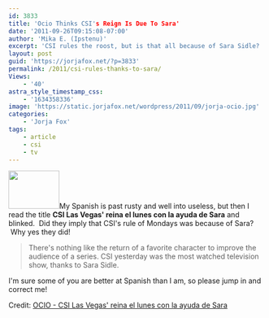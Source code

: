 ```yaml
---
id: 3833
title: 'Ocio Thinks CSI's Reign Is Due To Sara'
date: '2011-09-26T09:15:08-07:00'
author: 'Mika E. (Ipstenu)'
excerpt: 'CSI rules the roost, but is that all because of Sara Sidle?  I''d like to think so.'
layout: post
guid: 'https://jorjafox.net/?p=3833'
permalink: /2011/csi-rules-thanks-to-sara/
Views:
    - '40'
astra_style_timestamp_css:
    - '1634358336'
image: 'https://static.jorjafox.net/wordpress/2011/09/jorja-ocio.jpg'
categories:
    - 'Jorja Fox'
tags:
    - article
    - csi
    - tv
---
```


<img class="alignleft size-thumbnail wp-image-3834" title="jorja-ocio" src="//static.jorjafox.net/wordpress/2011/09/jorja-ocio-210x140.jpg" alt="" width="100" height="75" />My Spanish is past rusty and well into useless, but then I read the title **CSI Las Vegas' reina el lunes con la ayuda de Sara** and blinked.  Did they imply that CSI's rule of Mondays was because of Sara?  Why yes they did!
<blockquote>There's nothing like the return of a favorite character to improve the audience of a series. CSI yesterday was the most watched television show, thanks to Sara Sidle.</blockquote>
I'm sure some of you are better at Spanish than I am, so please jump in and correct me!

Credit: <a href="http://dvocion.diariovasco.com/television/csilasvegas-liderdeaudiencia-201108301446.php">OCIO - CSI Las Vegas' reina el lunes con la ayuda de Sara</a>
